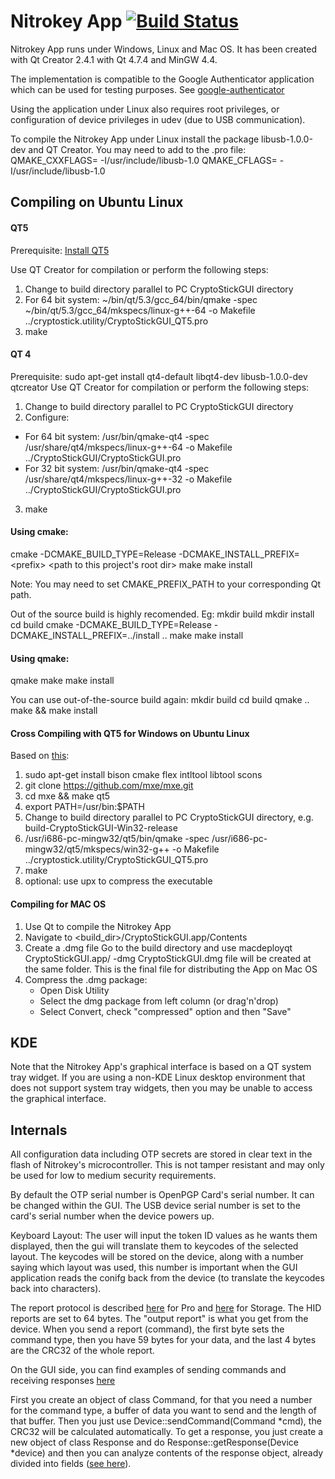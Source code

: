 Nitrokey App [![Build Status](https://travis-ci.org/Nitrokey/nitrokey-app.png?branch=master)](https://travis-ci.org/Nitrokey/nitrokey-app)
============
Nitrokey App runs under Windows, Linux and Mac OS. It has been created with Qt Creator 2.4.1 with Qt 4.7.4 and MinGW 4.4.

The implementation is compatible to the Google Authenticator application which can be used for testing purposes. See [google-authenticator](http://google-authenticator.googlecode.com/git/libpam/totp.html)

Using the application under Linux also requires root privileges, or configuration of device privileges in udev (due to USB communication).

To compile the Nitrokey App under Linux install the package libusb-1.0.0-dev and QT Creator. You may need to add to the .pro file:
QMAKE_CXXFLAGS= -I/usr/include/libusb-1.0
QMAKE_CFLAGS= -I/usr/include/libusb-1.0

Compiling on Ubuntu Linux
-------------------------
#### QT5
Prerequisite: [Install QT5](https://qt-project.org/wiki/Install_Qt_5_on_Ubuntu)

Use QT Creator for compilation or perform the following steps:

1. Change to build directory parallel to PC CryptoStickGUI directory
2. For 64 bit system: 
   ~/bin/qt/5.3/gcc_64/bin/qmake -spec  ~/bin/qt/5.3/gcc_64/mkspecs/linux-g++-64 -o Makefile ../cryptostick.utility/CryptoStickGUI_QT5.pro
3. make

#### QT 4
Prerequisite: sudo apt-get install qt4-default libqt4-dev libusb-1.0.0-dev qtcreator
Use QT Creator for compilation or perform the following steps:

1. Change to build directory parallel to PC CryptoStickGUI directory
2. Configure:
  * For 64 bit system: 
  /usr/bin/qmake-qt4 -spec /usr/share/qt4/mkspecs/linux-g++-64 -o Makefile ../CryptoStickGUI/CryptoStickGUI.pro
  * For 32 bit system: /usr/bin/qmake-qt4 -spec /usr/share/qt4/mkspecs/linux-g++-32 -o Makefile ../CryptoStickGUI/CryptoStickGUI.pro
3. make


#### Using cmake:
cmake -DCMAKE_BUILD_TYPE=Release -DCMAKE_INSTALL_PREFIX=\<prefix\> \<path to this project's root dir\>
make
make install

Note: You may need to set CMAKE_PREFIX_PATH to your corresponding Qt path.

Out of the source build is highly recomended. Eg:
mkdir build
mkdir install
cd build
cmake -DCMAKE_BUILD_TYPE=Release -DCMAKE_INSTALL_PREFIX=../install ..
make
make install

#### Using qmake:
qmake
make
make install

You can use out-of-the-source build again:
mkdir build
cd build
qmake ..
make && make install

#### Cross Compiling with QT5 for Windows on Ubuntu Linux
Based on [this](https://stackoverflow.com/questions/10934683/how-do-i-configure-qt-for-cross-compilation-from-linux-to-windows-target):

1. sudo apt-get install bison cmake flex intltool libtool scons
2. git clone https://github.com/mxe/mxe.git
3. cd mxe && make qt5
4. export PATH=<mxe root>/usr/bin:$PATH
5. Change to build directory parallel to PC CryptoStickGUI directory, e.g. build-CryptoStickGUI-Win32-release
6. <mxe root>/usr/i686-pc-mingw32/qt5/bin/qmake -spec <mxe root>/usr/i686-pc-mingw32/qt5/mkspecs/win32-g++ -o Makefile ../cryptostick.utility/CryptoStickGUI_QT5.pro
7. make
8. optional: use upx to compress the executable


#### Compiling for MAC OS
1. Use Qt to compile the Nitrokey App
2. Navigate to <build_dir>/CryptoStickGUI.app/Contents
3. Create a .dmg file
   Go to the build directory and use
     macdeployqt CryptoStickGUI.app/ -dmg
   CryptoStickGUI.dmg file will be created at the same folder. This is the final file for distributing the App on Mac OS
4. Compress the .dmg package:
   * Open Disk Utility
   * Select the dmg package from left column (or drag'n'drop)
   * Select Convert, check "compressed" option and then "Save"


KDE
---

Note that the Nitrokey App's graphical interface is based on a QT system tray widget. If you are using a non-KDE Linux desktop environment that does not support system tray widgets, then you may be unable to access the graphical interface.


Internals
---------
All configuration data including OTP secrets are stored in clear text in the flash of Nitrokey's microcontroller. This is not tamper resistant and may only be used for low to medium security requirements.

By default the OTP serial number is OpenPGP Card's serial number. It can be changed within the GUI. The USB device serial number is set to the card's serial number when the device powers up.

Keyboard Layout: The user will input the token ID values as he wants them displayed, then the gui will translate them to keycodes of the selected layout. The keycodes will be stored on the device, along with a number saying which layout was used, this number is important when the GUI application reads the conifg back from the device (to translate the keycodes back into characters).

The report protocol is described [here](https://github.com/Nitrokey/nitrokey-pro-firmware/blob/master/src/INC/report_protocol.h) for Pro and [here](https://github.com/Nitrokey/nitrokey-storage-firmware/blob/master/src/OTP/report_protocol.h) for Storage.
The HID reports are set to 64 bytes. The "output report" is what you get from the device. When you send a report (command), the first byte sets the command type, then you have 59 bytes for your data, and the last 4 bytes are the CRC32 of the whole report.

On the GUI side, you can find examples of sending commands and receiving responses [here](https://github.com/Nitrokey/nitrokey-app/blob/master/device.cpp)

First you create an object of class Command, for that you need a number for the command type, a buffer of data you want to send and the length of that buffer. Then you just use Device::sendCommand(Command *cmd), the CRC32 will be calculated automatically.
To get a response, you just create a new object of class Response and do Response::getResponse(Device *device) and then you can analyze contents of the response object, already divided into fields ([see here](https://github.com/Nitrokey/nitrokey-app/blob/master/response.h)).


